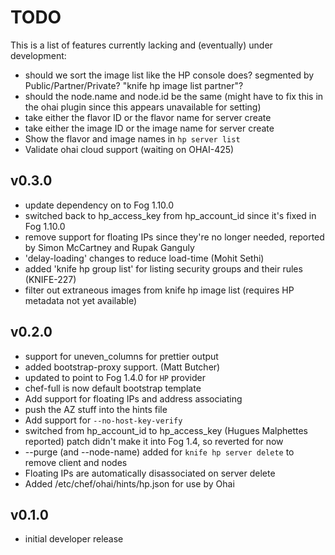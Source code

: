 # TODO #
This is a list of features currently lacking and (eventually) under development:
* should we sort the image list like the HP console does? segmented by Public/Partner/Private? "knife hp image list partner"?
* should the node.name and node.id be the same (might have to fix this in the ohai plugin since this appears unavailable for setting)
* take either the flavor ID or the flavor name for server create
* take either the image ID or the image name for server create
* Show the flavor and image names in `hp server list`
* Validate ohai cloud support (waiting on OHAI-425)

## v0.3.0
* update dependency on to Fog 1.10.0
* switched back to hp_access_key from hp_account_id since it's fixed in Fog 1.10.0
* remove support for floating IPs since they're no longer needed, reported by Simon McCartney and Rupak Ganguly
* 'delay-loading' changes to reduce load-time (Mohit Sethi)
* added 'knife hp group list' for listing security groups and their rules (KNIFE-227)
* filter out extraneous images from knife hp image list (requires HP metadata not yet available)

## v0.2.0
* support for uneven_columns for prettier output
* added bootstrap-proxy support. (Matt Butcher)
* updated to point to Fog 1.4.0 for `HP` provider
* chef-full is now default bootstrap template
* Add support for floating IPs and address associating
* push the AZ stuff into the hints file
* Add support for `--no-host-key-verify`
* switched from hp_account_id to hp_access_key (Hugues Malphettes reported)
  patch didn't make it into Fog 1.4, so reverted for now
* --purge (and --node-name) added for `knife hp server delete` to remove client and nodes
* Floating IPs are automatically disassociated on server delete
* Added /etc/chef/ohai/hints/hp.json for use by Ohai

## v0.1.0
* initial developer release
